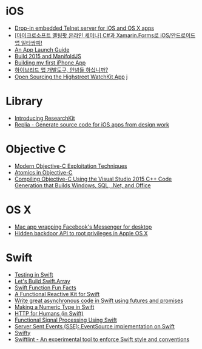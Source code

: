 iOS
===
* [Drop-in embedded Telnet server for iOS and OS X apps](https://github.com/swisspol/GCDTelnetServer)
* [[마이크로소프트 멜팅팟 온라인 세미나] C#과 Xamarin.Forms로 iOS/안드로이드앱 일타쌍피!](http://www.microsoftvirtualacademy.com/training-courses/meltingpot-xamarin?m=15338&ct=41362)
* [An App Launch Guide](https://github.com/adamwulf/app-launch-guide/blob/master/README.md)
* [Build 2015 and ManifoldJS](http://blogs.msdn.com/b/johnshews_blog/archive/2015/04/30/build-2015-and-manifoldjs.aspx)
* [Building my first iPhone App](https://medium.com/@andrewv/diary-of-a-diary-336a2f5b58b6)
* [하이브리드 앱 개발도구, 안녕들 하십니까?](http://www.bloter.net/archives/228180)
* [Open Sourcing the Highstreet WatchKit App](http://highstreetapp.com/blog/open-sourcing-the-highstreet-watchkit-app)
j
# Library
* [Introducing ResearchKit](http://researchkit.github.io/index.html)
* [Replia - Generate source code for iOS apps from design work](http://www.replia.io/)

# Objective C
* [Modern Objective-C Exploitation Techniques](http://www.phrack.com/papers/modern_objc_exploitation.html)
* [Atomics in Objective-C](http://biasedbit.com/blog/objc-atomics/)
* [Compiling Objective-C Using the Visual Studio 2015 C++ Code Generation that Builds Windows, SQL, .Net, and Office](http://channel9.msdn.com/events/Build/2015/3-610)

# OS X
* [Mac app wrapping Facebook's Messenger for desktop](https://github.com/rsms/fb-mac-messenger)
* [Hidden backdoor API to root privileges in Apple OS X](https://truesecdev.wordpress.com/2015/04/09/hidden-backdoor-api-to-root-privileges-in-apple-os-x/)

# Swift
* [Testing in Swift](http://realm.io/news/testing-in-swift/)
* [Let's Build Swift.Array](https://www.mikeash.com/pyblog/friday-qa-2015-04-17-lets-build-swiftarray.html)
* [Swift Function Fun Facts](http://dduan.net/post/2015/04/swift-function-fun-facts/)
* [A Functional Reactive Kit for Swift](https://github.com/bontoJR/DeLorean/)
* [Write great asynchronous code in Swift using futures and promises](https://github.com/Thomvis/BrightFutures)
* [Making a Numeric Type in Swift](http://www.fabiancanas.com/blog/2015/5/21/making-a-numeric-type-in-swift)
* [HTTP for Humans (in Swift)](https://github.com/JustHTTP/Just)
* [Functional Signal Processing Using Swift](http://www.objc.io/issue-24/functional-signal-processing.html)
* [Server Sent Events (SSE): EventSource implementation on Swift](http://inaka.net/blog/2015/05/28/eventsource-implementation-on-swift/)
* [Swifty](http://www.swifty-app.com/)
* [Swiftlint - An experimental tool to enforce Swift style and conventions](https://github.com/realm/SwiftLint)